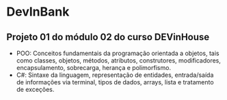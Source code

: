 # DevInBank
## Projeto 01 do módulo 02 do curso DEVinHouse

- POO: Conceitos fundamentais da programação orientada a objetos, tais como classes, objetos, métodos, atributos, construtores, modificadores, encapsulamento, sobrecarga, herança e polimorfismo.
- C#: Sintaxe da linguagem, representação de entidades, entrada/saída de informações via terminal, tipos de dados, arrays, lista e tratamento de exceções.
